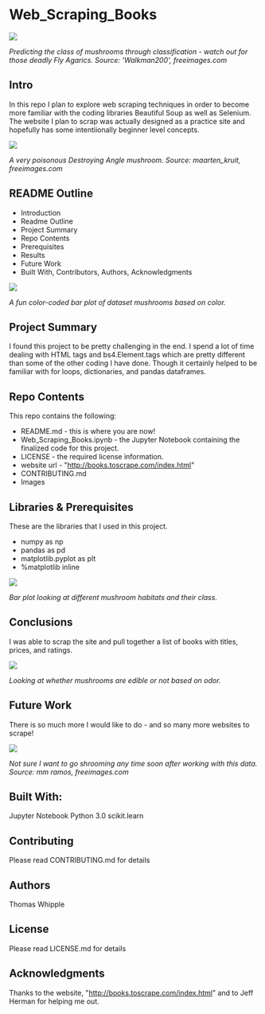 # Web_Scraping_Books


![](https://raw.githubusercontent.com/twhipple/Mushroom_Classifier_Model/master/Images/walkman200_fly-agarics.jpg)

*Predicting the class of mushrooms through classification - watch out for those deadly Fly Agarics. Source: 'Walkman200', freeimages.com*


## Intro
In this repo I plan to explore web scraping techniques in order to become more familiar with the coding libraries Beautiful Soup as well as Selenium. The website I plan to scrap was actually designed as a practice site and hopefully has some intentiionally beginner level concepts.


![](https://raw.githubusercontent.com/twhipple/Mushroom_Classifier_Model/master/Images/maarten_kruit_destroying_angle.jpg)

*A very poisonous Destroying Angle mushroom. Source: maarten_kruit,  freeimages.com*


## README Outline
* Introduction
* Readme Outline
* Project Summary
* Repo Contents
* Prerequisites
* Results
* Future Work
* Built With, Contributors, Authors, Acknowledgments


![](https://raw.githubusercontent.com/twhipple/Mushroom_Classifier_Model/master/Images/Mushrooms_by_Color.png)

*A fun color-coded bar plot of dataset mushrooms based on color.*


## Project Summary
I found this project to be pretty challenging in the end. I spend a lot of time dealing with HTML tags and bs4.Element.tags which are pretty different than some of the other coding I have done. Though it certainly helped to be familiar with for loops, dictionaries, and pandas dataframes. 


## Repo Contents
This repo contains the following:
* README.md - this is where you are now!
* Web_Scraping_Books.ipynb - the Jupyter Notebook containing the finalized code for this project.
* LICENSE - the required license information.
* website url - "http://books.toscrape.com/index.html"
* CONTRIBUTING.md 
* Images


## Libraries & Prerequisites
These are the libraries that I used in this project.
* numpy as np
* pandas as pd
* matplotlib.pyplot as plt
* %matplotlib inline


![](https://raw.githubusercontent.com/twhipple/Mushroom_Classifier_Model/master/Images/Class_and_habitat.png)

*Bar plot looking at different mushroom habitats and their class.*


## Conclusions
I was able to scrap the site and pull together a list of books with titles, prices, and ratings.


![](https://raw.githubusercontent.com/twhipple/Mushroom_Classifier_Model/master/Images/Class_and_odor.png)

*Looking at whether mushrooms are edible or not based on odor.*


## Future Work
There is so much more I would like to do - and so many more websites to scrape!


![](https://raw.githubusercontent.com/twhipple/Mushroom_Classifier_Model/master/Images/mm_ramos_basket-of-mushrooms.jpg)

*Not sure I want to go shrooming any time soon after working with this data. Source: mm ramos, freeimages.com*


## Built With:
Jupyter Notebook
Python 3.0
scikit.learn

## Contributing
Please read CONTRIBUTING.md for details

## Authors
Thomas Whipple

## License
Please read LICENSE.md for details

## Acknowledgments
Thanks to the website, "http://books.toscrape.com/index.html" and to Jeff Herman for helping me out.
